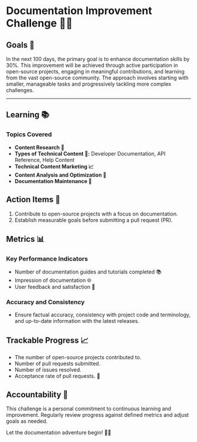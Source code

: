 # Documentation Improvement Challenge 📘🚀

## Goals 🎯

In the next 100 days, the primary goal is to enhance documentation skills by 30%. This improvement will be achieved through active participation in open-source projects, engaging in meaningful contributions, and learning from the vast open-source community. The approach involves starting with smaller, manageable tasks and progressively tackling more complex challenges.

----

## Learning 📚

### Topics Covered

- **Content Research 📖**
- **Types of Technical Content 🚀:** Developer Documentation, API Reference, Help Content
- **Technical Content Marketing 📈**
- **Content Analysis and Optimization 🔄**
- **Documentation Maintenance 🔧**

## Action Items 🚧

1. Contribute to open-source projects with a focus on documentation.
2. Establish measurable goals before submitting a pull request (PR).

## Metrics 📊

### Key Performance Indicators

- Number of documentation guides and tutorials completed 📚
- Impression of documentation 🌐
- User feedback and satisfaction 🤝

### Accuracy and Consistency

- Ensure factual accuracy, consistency with project code and terminology, and up-to-date information with the latest releases.

## Trackable Progress 📈

- The number of open-source projects contributed to.
- Number of pull requests submitted.
- Number of issues resolved.
- Acceptance rate of pull requests. 🔄

## Accountability 👥

This challenge is a personal commitment to continuous learning and improvement. Regularly review progress against defined metrics and adjust goals as needed.

Let the documentation adventure begin! 🚀📝
